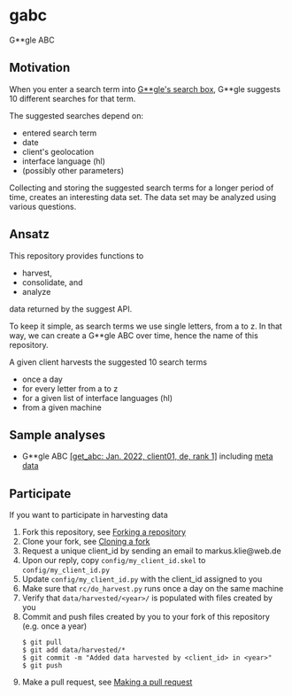 # gabc
G**gle ABC

## Motivation
When you enter a search term into [G\*\*gle's search box](https://www.google.com), G\*\*gle suggests 10 different searches for that term.

The suggested searches depend on:
- entered search term
- date
- client's geolocation
- interface language (hl)
- (possibly other parameters)

Collecting and storing the suggested search terms for a longer period of time, creates an interesting data set. The data set may be analyzed using various questions.

## Ansatz
This repository provides functions to
- harvest,
- consolidate, and
- analyze

data returned by the suggest API.

To keep it simple, as search terms we use single letters, from a to z. In that way, we can create a G\*\*gle ABC over time, hence the name of this repository.

A given client harvests the suggested 10 search terms

- once a day
- for every letter from a to z
- for a given list of interface languages (hl)
- from a given machine

## Sample analyses

- G\*\*gle ABC [\[get_abc: Jan. 2022, client01, de, rank 1\]](https://html-preview.github.io/?url=https://github.com/agnosis-be/gabc/blob/main/data/analyzed/agnosis-be_getabc_2022-01-01-2022-01-31_client01-client01_de-de_1-1_result.htm) including [meta data](https://html-preview.github.io/?url=https://github.com/agnosis-be/gabc/blob/main/data/analyzed/agnosis-be_getabc_2022-01-01-2022-01-31_client01-client01_de-de_1-1_meta.htm)

## Participate
If you want to participate in harvesting data

1. Fork this repository, see [Forking a repository](https://docs.github.com/en/get-started/exploring-projects-on-github/contributing-to-a-project#forking-a-repository)
2. Clone your fork, see [Cloning a fork](https://docs.github.com/en/get-started/exploring-projects-on-github/contributing-to-a-project#cloning-a-fork)
3. Request a unique client_id by sending an email to &#109;&#97;&#114;&#107;&#117;&#115;&#46;&#107;&#108;&#105;&#101;&#64;&#119;&#101;&#98;&#46;&#100;&#101;
4. Upon our reply, copy `config/my_client_id.skel` to `config/my_client_id.py`
5. Update `config/my_client_id.py` with the client_id assigned to you
6. Make sure that `rc/do_harvest.py` runs once a day on the same machine
7. Verify that `data/harvested/<year>/` is populated with files created by you
8. Commit and push files created by you to your fork of this repository (e.g. once a year)
   ```
   $ git pull
   $ git add data/harvested/*
   $ git commit -m "Added data harvested by <client_id> in <year>"
   $ git push
   ```
9. Make a pull request, see [Making a pull request](https://docs.github.com/en/get-started/exploring-projects-on-github/contributing-to-a-project#making-a-pull-request)

